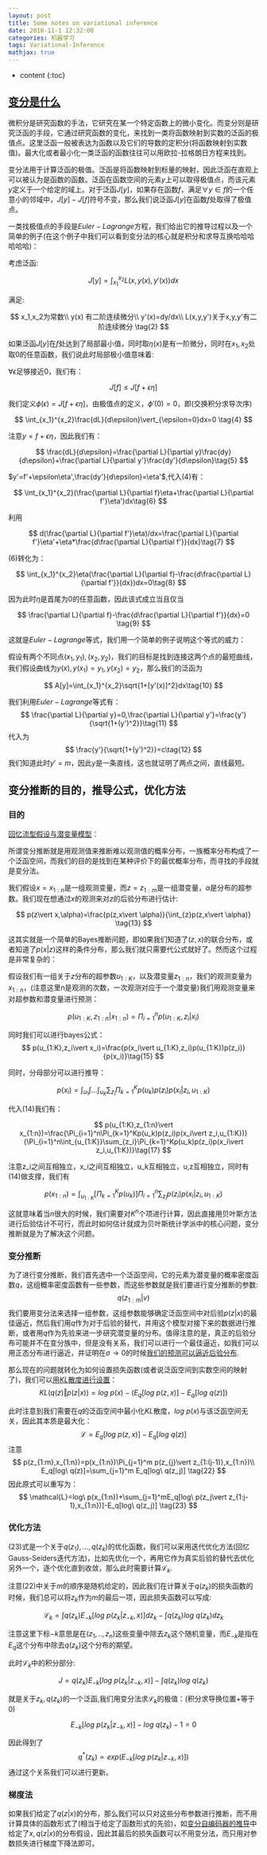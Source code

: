 ```yaml
---
layout: post
title: Some notes on variational inference
date: 2018-11-1 12:32:00
categories: 机器学习
tags: Variational-Inference
mathjax: true
---
```


* content
{:toc}


## [变分是什么](https://en.wikipedia.org/wiki/Calculus_of_variations)


微积分是研究函数的手法，它研究在某一个特定函数上的微小变化。而变分则是研究泛函的手段，它通过研究函数的变化，来找到一类将函数映射到实数的泛函的极值点。这里泛函一般被表达为函数以及它们的导数的定积分(将函数映射到实数值)。最大化或者最小化一类泛函的函数往往可以用欧拉-拉格朗日方程来找到。

变分法用于计算泛函的极值。泛函是将函数映射到标量的映射，因此泛函在直观上可以被认为是函数的函数。泛函在函数空间的元素$y$上可以取得极值点，而该元素$y$定义于一个给定的域上。对于泛函$J[y]$，如果存在函数$f$，满足$\forall y \in f$的一个任意小的邻域中，$J[y]-J[f]$符号不变，那么我们说泛函$J[y]$在函数$f$处取得了极值点。

一类找极值点的手段是$Euler-Lagrange$方程，我们给出它的推导过程以及一个简单的例子(在这个例子中我们可以看到变分法的核心就是积分和求导互换哈哈哈哈哈哈)：

考虑泛函:

$$
    J[y]=\int_{x_1}^{x_2}L(x,y(x),y'(x))dx \tag{1}
$$

满足:

$$
x_1,x_2为常数\\
y(x) 有二阶连续微分\\
y'(x)=dy/dx\\
L(x,y,y')关于x,y,y'有二阶连续微分 \tag{2}
$$

如果泛函$J[y]$在$f$处达到了局部最小值，同时取$\eta(x)$是有一阶微分，同时在$x_1,x_2$处取0的任意函数，我们说此时局部极小值意味着:

$\forall \epsilon$足够接近0，我们有：

$$
J[f]\leq J[f+\epsilon \eta] \tag{3}
$$

我们定义$\phi(\epsilon)=J[f+\epsilon\eta]$，由极值点的定义，$\phi'(0)=0$，即(交换积分求导次序)

$$
\int_{x_1}^{x_2}\frac{dL}{d\epsilon}\vert_{\epsilon=0}dx=0 \tag{4}
$$

注意$y=f+\epsilon\eta$，因此我们有：

$$
\frac{dL}{d\epsilon}=\frac{\partial L}{\partial y}\frac{dy}{d\epsilon}+\frac{\partial L}{\partial y'}\frac{dy'}{d\epsilon}\tag{5}
$$

$y'=f'+\epsilon\eta',\frac{dy'}{d\epsilon}=\eta'$,代入$(4)$有：

$$
\int_{x_1}^{x_2}(\frac{\partial L}{\partial f}\eta+\frac{\partial L}{\partial f'}\eta')dx\tag{6}
$$

利用

$$
d(\frac{\partial L}{\partial f'}\eta)/dx=\frac{\partial L}{\partial f'}\eta'+\eta*\frac{d\frac{\partial L}{\partial f'}}{dx}\tag{7}
$$

$(6)$转化为：

$$
\int_{x_1}^{x_2}\eta(\frac{\partial L}{\partial f}-\frac{d\frac{\partial L}{\partial f'}}{dx})dx=0\tag{8}
$$

因为此时$\eta$是首尾为0的任意函数，因此该式成立当且仅当

$$
\frac{\partial L}{\partial f}-\frac{d\frac{\partial L}{\partial f'}}{dx}=0 \tag{9}
$$

这就是$Euler-Lagrange$等式，我们用一个简单的例子说明这个等式的威力：

假设有两个不同点$(x_1,y_1),(x_2,y_2)$，我们的目标是找到连接这两个点的最短曲线，我们假设曲线为$y(x),y(x_1)=y_1,y(x_2)=y_2$，那么我们的泛函为

$$
A[y]=\int_{x_1}^{x_2}\sqrt{1+[y'(x)]^2}dx\tag{10}
$$

我们利用$Euler-Lagrange$等式有：
$$
\frac{\partial L}{\partial y}=0,\frac{\partial L}{\partial y'}=\frac{y'}{\sqrt{1+(y')^2}}\tag{11}
$$
代入为
$$
\frac{y'}{\sqrt{1+(y')^2}}=c\tag{12}
$$
我们知道此时$y'=m$，因此$y$是一条直线，这也就证明了两点之间，直线最短。

## 变分推断的目的，推导公式，优化方法

### 目的

[回忆流型假设与潜变量模型](https://fenghz.github.io/2018/10/15/Variational-AutoEncoder/#12-%E6%BD%9C%E5%8F%98%E9%87%8F%E7%A9%BA%E9%97%B4%E6%A8%A1%E5%9E%8B%E5%81%87%E8%AE%BE)：

所谓变分推断就是用观测值来推断难以观测值的概率分布，一族概率分布构成了一个泛函空间，而我们的目的是找到在某种评价下的最优概率分布，而寻找的手段就是变分法。

我们假设$x=x_{1:n}$是一组观测变量，而$z=z_{1:m}$是一组潜变量，$\alpha$是分布的超参数。我们现在想通过$x$的观测来对$z$的后验分布进行估计:

$$
p(z\vert x,\alpha)=\frac{p(z,x\vert \alpha)}{\int_{z}p(z,x\vert \alpha)} \tag{13}
$$

这其实就是一个简单的Bayes推断问题，即如果我们知道了$(z,x)$的联合分布，或者知道了$p(x\vert z)$这样的条件分布，那么我们就只需要代公式就好了。然而这个过程是非常复杂的：

假设我们有一组关于$z$分布的超参数$u_{1:K}$，以及潜变量$z_{1:n}$，我们的观测变量为$x_{1:n}$，(注意这里n是观测的次数，一次观测对应于一个潜变量)我们用观测变量来对超参数和潜变量进行预测：

$$
p(u_{1:K},z_{1:n}\vert x_{1:n})=\Pi_{i=1}^n p(u_{1:K},z_i\vert x_i)\tag{14}
$$

同时我们可以进行bayes公式：
$$
p(u_{1:K},z_i\vert x_i)=\frac{p(x_i\vert u_{1:K},z_i)p(u_{1:K})p(z_i)}{p(x_i)}\tag{15}
$$

同时，分母部分可以进行推导：

$$
p(x_i)=\int_{u_1}\int...\int_{u_{K}}\sum_{z_i}\Pi_{k=1}^Kp(u_k)p(z_i)p(x_i\vert z_i,u_{1:K})\tag{16}
$$

代入$(14)$我们有：

$$
p(u_{1:K},z_{1:n}\vert x_{1:n})=\frac{\Pi_{i=1}^n\Pi_{k=1}^Kp(u_k)p(z_i)p(x_i\vert z_i,u_{1:K})}{\Pi_{i=1}^n\int_{u_{1:K}}\sum_{z_i}\Pi_{k=1}^Kp(u_k)p(z_i)p(x_i\vert z_i,u_{1:K})}\tag{17}
$$

注意z_i之间互相独立，x_i之间互相独立，u_k互相独立，u,z互相独立，同时有(14)做支撑，我们有

$$
p(x_{1:n})=\int_{u_{1:K}}[\Pi_{k=1}^Kp(u_k)]\Pi_{i=1}^n\sum_{z_i}p(z_i)p(x_i\vert z_i,u_{1:K})\tag{18}
$$

这就意味着当$n$很大的时候，我们需要对$K^n$个项进行计算，因此直接用贝叶斯方法进行后验估计不可行，而此时如何估计就成为贝叶斯统计学派中的核心问题，变分推断就是为了解决这个问题。

### 变分推断

为了进行变分推断，我们首先选中一个泛函空间，它的元素为潜变量的概率密度函数$q$，这组概率密度函数有一些参数，而这些参数就是我们要进行变分推断的参数:
$$
q(z_{1:m}\vert v)\tag{19}
$$
我们要用变分法来选择一组参数，这组参数能够确定泛函空间中对后验$p(z\vert x)$的最佳逼近，然后我们用$q$作为对于后验的替代，并用这个模型对接下来的数据进行推断，或者用$q$作为先验来进一步研究潜变量的分布。值得注意的是，真正的后验分布可能并不在变分族中，但是没有关系，我们可以进行一个最佳逼近，如我们可以用正态分布进行逼近，并证明在$\sigma \rightarrow0$的时候[我们的预测可以逼近后验分布](https://fenghz.github.io/2018/10/15/Variational-AutoEncoder/#%E4%B8%80%E7%BB%B4%E6%83%85%E5%86%B5%E7%9A%84%E8%AF%81%E6%98%8E).

那么现在的问题就转化为如何设置损失函数(或者说泛函空间到实数空间的映射了)，我们可以[用$KL$散度进行设置](https://fenghz.github.io/2018/10/05/KL-Divergency-Description/)：
$$
KL(q(z)\Vert p(z\vert x))=log\ p(x)-(E_q[log\ p(z,x)]-E_q[log\ q(z)])\tag{20}
$$

此时注意到我们需要在$q$的泛函空间中最小化$KL$散度，$log\ p(x)$与该泛函空间无关，因此其本质是最大化：
$$
\mathcal{L}=E_q[log\ p(z,x)]-E_q[log\ q(z)] \tag{21}
$$
注意
$$
p(z_{1:m},x_{1:n})=p(x_{1:n})\Pi_{j=1}^m p(z_{j}\vert z_{1:(j-1)},x_{1:n})\\
E_q[log\ q(z)]=\sum_{j=1}^m E_q[log\ q(z_j)] \tag{22}
$$
因此原式可以重写为：
$$
\mathcal{L}=log\ p(x_{1:n})+\sum_{j=1}^mE_q[log\ p(z_j\vert z_{1:j-1},x_{1:n})]-E_q[log\ q(z_j)] \tag{23}
$$

### 优化方法

$(23)$式是一个关于$q(z_1),...,q(z_k)$的优化函数，我们可以采用迭代优化方法(回忆Gauss-Seiders迭代方法)，比如先优化一个，再用它作为真实后验的替代去优化另外一个，逐个优化直到收敛，那么此时需要计算$\mathcal{L}_k$.

注意$(22)$中关于$m$的顺序是随机给定的，因此我们在计算关于$q(z_k)$的损失函数的时候，我们总可以将$z_k$作为$m$的最后一项，因此损失函数可以写成:

$$
\mathcal{L}_k=\int q(z_k)E_{-k}[log\ p(z_k\vert z_{-k},x)]d z_k -\int q(z_k)log\ q(z_k)dz_k\tag{24}
$$

注意这里下标$-k$意思是在$(z_1,..,z_n)$这些变量中除去$z_k$这个随机变量，而$E_{-k}$是指在$E_q$这个分布中除去$q(z_k)$这个分布的期望。

此时$\mathcal{L}_k$中的积分部分:

$$
J=q(z_k)E_{-k}[log\ p(z_k\vert z_{-k},x)]-\int q(z_k)log\ q(z_k)
$$

就是关于$z_k ,   q(z_k)$的一个泛函,我们用变分法求$\mathcal{L}_k$的极值：(积分求导换位置+等于0)

$$
E_{-k}[log\ p(z_k\vert z_{-k},x)]-log\ q(z_k)-1=0\tag{25}
$$

因此得到了
$$
q^*(z_k)\propto exp(E_{-k}[log\ p(z_k\vert z_{-k},x)]) \tag{26}
$$
通过这个关系我们可以进行更新。

### 梯度法

如果我们给定了$q(z\vert x)$的分布，那么我们可以只对这些分布参数进行推断，而不用计算具体的函数形式了(相当于给定了函数形式的先验)，如[变分自编码器的推导](https://fenghz.github.io/2018/10/15/Variational-AutoEncoder/#221-%E6%9E%84%E9%80%A0%E7%9B%AE%E6%A0%87%E5%87%BD%E6%95%B0)中给定了$x,q(z\vert x)$的分布假设，因此其最后的损失函数可以不用变分法，而只用对参数损失进行梯度下降法即可。





